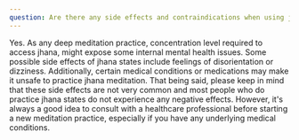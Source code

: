 ```yaml
---
question: Are there any side effects and contraindications when using jhana states?
---
```

Yes. As any deep meditation practice, concentration level required to access jhana, might expose  some internal mental health issues. Some possible side effects of jhana states include feelings of disorientation or dizziness. Additionally, certain medical conditions or medications may make it unsafe to practice jhana meditation. That being said, please keep in mind that these side effects are not very common and most people who do practice jhana states do not experience any negative effects. However, it's always a good idea to consult with a healthcare professional before starting a new meditation practice, especially if you have any underlying medical conditions.